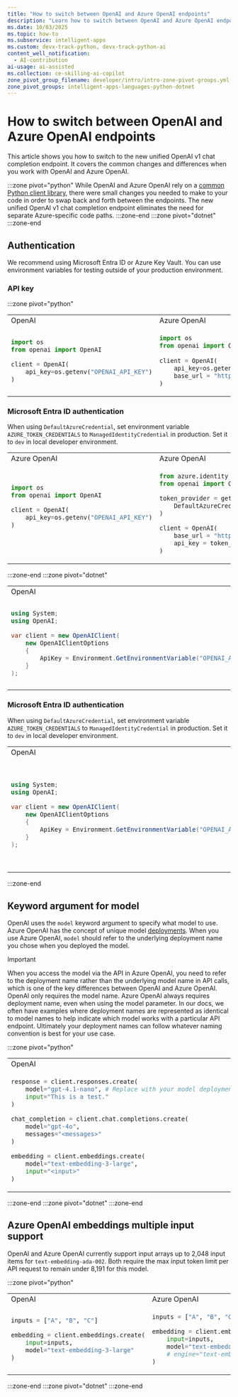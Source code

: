 ```yaml
---
title: "How to switch between OpenAI and Azure OpenAI endpoints"
description: "Learn how to switch between OpenAI and Azure OpenAI endpoints in your application."
ms.date: 10/03/2025
ms.topic: how-to 
ms.subservice: intelligent-apps
ms.custom: devx-track-python, devx-track-python-ai
content_well_notification: 
  - AI-contribution
ai-usage: ai-assisted
ms.collection: ce-skilling-ai-copilot
zone_pivot_group_filename: developer/intro/intro-zone-pivot-groups.yml
zone_pivot_groups: intelligent-apps-languages-python-dotnet
---
```

# How to switch between OpenAI and Azure OpenAI endpoints

This article shows you how to switch to the new unified OpenAI v1 chat completion endpoint. It covers the common changes and differences when you work with OpenAI and Azure OpenAI.

:::zone pivot="python"
While OpenAI and Azure OpenAI rely on a [common Python client library](https://github.com/openai/openai-python), there were small changes you needed to make to your code in order to swap back and forth between the endpoints. The new unified OpenAI v1 chat completion endpoint eliminates the need for separate Azure-specific code paths.
:::zone-end
:::zone pivot="dotnet"
:::zone-end

## Authentication

We recommend using Microsoft Entra ID or Azure Key Vault. You can use environment variables for testing outside of your production environment.

### API key
:::zone pivot="python"
<table>
<tr>
<td> OpenAI </td> <td> Azure OpenAI</td>
</tr>
<tr>
<td>

```python
import os
from openai import OpenAI

client = OpenAI(
    api_key=os.getenv("OPENAI_API_KEY")
)

```

</td>
<td>

```python
import os
from openai import OpenAI
    
client = OpenAI(
    api_key=os.getenv("AZURE_OPENAI_API_KEY"),  
    base_url = "https://YOUR-RESOURCE-NAME.openai.azure.com/openai/v1/"
)
```

</td>
</tr>
</table>

<a name='azure-active-directory-authentication'></a>

### Microsoft Entra ID authentication

When using `DefaultAzureCredential`, set environment variable `AZURE_TOKEN_CREDENTIALS` to `ManagedIdentityCredential` in production. Set it to `dev` in local developer environment.

<table>
<tr>
<td> Azure OpenAI </td> <td> Azure OpenAI </td>
</tr>
<tr>
<td>

```python
import os
from openai import OpenAI

client = OpenAI(
    api_key=os.getenv("OPENAI_API_KEY")
)




```

</td>
<td>

```python
from azure.identity import DefaultAzureCredential, get_bearer_token_provider
from openai import OpenAI

token_provider = get_bearer_token_provider(
    DefaultAzureCredential(), "https://cognitiveservices.azure.com/.default"
)

client = OpenAI(
    base_url = "https://YOUR-RESOURCE-NAME.openai.azure.com/openai/v1/", 
    api_key = token_provider,
)
```

</td>
</tr>
</table>

:::zone-end
:::zone pivot="dotnet"
<table>
<tr>
<td> OpenAI </td> <td> Azure OpenAI</td>
</tr>
<tr>
<td>

```csharp
using System;
using OpenAI;

var client = new OpenAIClient(
    new OpenAIClientOptions
    {
        ApiKey = Environment.GetEnvironmentVariable("OPENAI_API_KEY")
    }
);

```

</td>
<td>

```csharp
using System;
using OpenAI;

var client = new OpenAIClient(
    new OpenAIClientOptions
    {
        ApiKey = Environment.GetEnvironmentVariable("AZURE_OPENAI_API_KEY"),
        BaseUri = new Uri("https://YOUR-RESOURCE-NAME.openai.azure.com/openai/v1/")
    }
);

```
</tr>
</table>

### Microsoft Entra ID authentication

When using `DefaultAzureCredential`, set environment variable `AZURE_TOKEN_CREDENTIALS` to `ManagedIdentityCredential` in production. Set it to `dev` in local developer environment.

<table>
<tr>
<td> OpenAI </td> <td> Azure OpenAI </td>
</tr>
<tr>
<td>

```csharp
using System;
using OpenAI;

var client = new OpenAIClient(
    new OpenAIClientOptions
    {
        ApiKey = Environment.GetEnvironmentVariable("OPENAI_API_KEY")
    }
);

```
</td>
<td>

```csharp
using System;
using Azure.Identity;
using OpenAI;

var credential = new DefaultAzureCredential(DefaultAzureCredential.DefaultEnvironmentVariableName);

var client = new OpenAIClient(
    new OpenAIClientOptions
    {
        Credential = credential,
        BaseUri = new Uri("https://YOUR-RESOURCE-NAME.openai.azure.com/openai/v1/")
    }
);

```
</td>
</tr>
</table>

:::zone-end

## Keyword argument for model

OpenAI uses the `model` keyword argument to specify what model to use. Azure OpenAI has the concept of unique model [deployments](/azure/ai-foundry/openai/how-to/create-resource?pivots=web-portal#deploy-a-model). When you use Azure OpenAI, `model` should refer to the underlying deployment name you chose when you deployed the model.

> [!IMPORTANT]
> When you access the model via the API in Azure OpenAI, you need to refer to the deployment name rather than the underlying model name in API calls, which is one of the key differences between OpenAI and Azure OpenAI. OpenAI only requires the model name. Azure OpenAI always requires deployment name, even when using the model parameter. In our docs, we often have examples where deployment names are represented as identical to model names to help indicate which model works with a particular API endpoint. Ultimately your deployment names can follow whatever naming convention is best for your use case.

:::zone pivot="python"
<table>
<tr>
<td> OpenAI </td> <td> Azure OpenAI </td>
</tr>
<tr>
<td>

```python
response = client.responses.create(   
    model="gpt-4.1-nano", # Replace with your model deployment name 
    input="This is a test."
)

chat_completion = client.chat.completions.create(
    model="gpt-4o",
    messages="<messages>"
)

embedding = client.embeddings.create(
    model="text-embedding-3-large",
    input="<input>"
)
```

</td>
<td>

```python
response = client.responses.create(   
    model="gpt-4.1-nano", # Replace with your model deployment name 
    input="This is a test."
)

chat_completion = client.chat.completions.create(
    model="gpt-4o", # model = "deployment_name".
    messages="<messages>"
)

embedding = client.embeddings.create(
    model="text-embedding-3-large", # model = "deployment_name".
    input="<input>"
)
```

</td>
</tr>
</table>
:::zone-end
:::zone pivot="dotnet"
:::zone-end

## Azure OpenAI embeddings multiple input support

OpenAI and Azure OpenAI currently support input arrays up to 2,048 input items for `text-embedding-ada-002`. Both require the max input token limit per API request to remain under 8,191 for this model.

:::zone pivot="python"
<table>
<tr>
<td> OpenAI </td> <td> Azure OpenAI </td>
</tr>
<tr>
<td>

```python
inputs = ["A", "B", "C"] 

embedding = client.embeddings.create(
    input=inputs,
    model="text-embedding-3-large"
)


```

</td>
<td>

```python
inputs = ["A", "B", "C"] #max array size=2048

embedding = client.embeddings.create(
    input=inputs,
    model="text-embedding-3-large" # This must match the custom deployment name you chose for your model.
    # engine="text-embedding-ada-002"
)

```

</td>
</tr>
</table>
:::zone-end
:::zone pivot="dotnet"
:::zone-end
